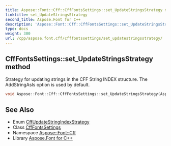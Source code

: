 ```yaml
---
title: Aspose::Font::Cff::CffFontsSettings::set_UpdateStringsStrategy method
linktitle: set_UpdateStringsStrategy
second_title: Aspose.Font for C++
description: 'Aspose::Font::Cff::CffFontsSettings::set_UpdateStringsStrategy method. Strategy for updating strings in the CFF String INDEX structure. The AddStringAsIs option is used by default in C++.'
type: docs
weight: 300
url: /cpp/aspose.font.cff/cfffontssettings/set_updatestringsstrategy/
---
```

## CffFontsSettings::set_UpdateStringsStrategy method


Strategy for updating strings in the CFF String INDEX structure. The AddStringAsIs option is used by default.

```cpp
void Aspose::Font::Cff::CffFontsSettings::set_UpdateStringsStrategy(Aspose::Font::CffDataProviders::CffUpdateStringIndexStrategy value)
```

## See Also

* Enum [CffUpdateStringIndexStrategy](../../../aspose.font.cffdataproviders/cffupdatestringindexstrategy/)
* Class [CffFontsSettings](../)
* Namespace [Aspose::Font::Cff](../../)
* Library [Aspose.Font for C++](../../../)
